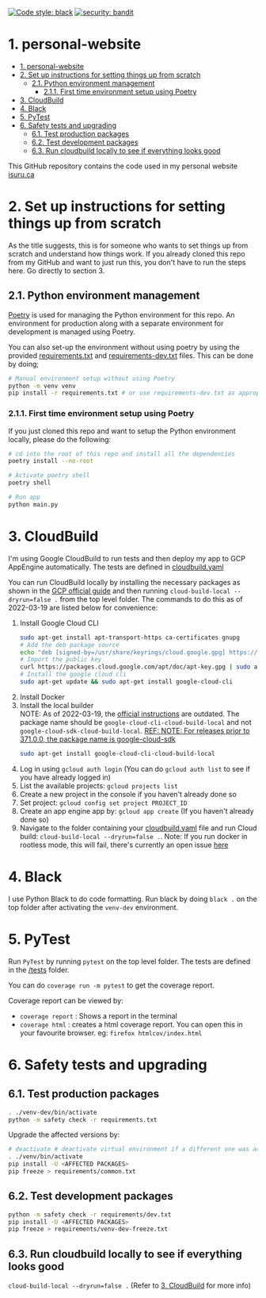 [![Code style: black](https://img.shields.io/badge/code%20style-black-000000.svg)](https://github.com/psf/black)
[![security: bandit](https://img.shields.io/badge/security-bandit-yellow.svg)](https://github.com/PyCQA/bandit)

# 1. personal-website

- [1. personal-website](#1-personal-website)
- [2. Set up instructions for setting things up from scratch](#2-set-up-instructions-for-setting-things-up-from-scratch)
  - [2.1. Python environment management](#21-python-environment-management)
    - [2.1.1. First time environment setup using Poetry](#211-first-time-environment-setup-using-poetry)
- [3. CloudBuild](#3-cloudbuild)
- [4. Black](#4-black)
- [5. PyTest](#5-pytest)
- [6. Safety tests and upgrading](#6-safety-tests-and-upgrading)
  - [6.1. Test production packages](#61-test-production-packages)
  - [6.2. Test development packages](#62-test-development-packages)
  - [6.3. Run cloudbuild locally to see if everything looks good](#63-run-cloudbuild-locally-to-see-if-everything-looks-good)


This GitHub repository contains the code used in my personal website [isuru.ca](isuru.ca)

# 2. Set up instructions for setting things up from scratch

As the title suggests, this is for someone who wants to set things up from scratch and understand how things work. If you already cloned this repo from my GitHub and want to just run this, you don't have to run the steps here. Go directly to section 3.

## 2.1. Python environment management

[Poetry](https://python-poetry.org/) is used for managing the Python environment for this repo. An environment for production along with a separate environment for development is managed using Poetry.

You can also set-up the environment without using poetry by using the provided [requirements.txt](requirements.txt) and [requirements-dev.txt](requirements-dev.txt) files. This can be done by doing; 
```bash
# Manual environment setup without using Poetry
python -m venv venv
pip install -r requirements.txt # or use requirements-dev.txt as appropriate
```

### 2.1.1. First time environment setup using Poetry

If you just cloned this repo and want to setup the Python environment locally, please do the following:

```bash
# cd into the root of this repo and install all the dependencies
poetry install --no-root

# Activate poetry shell
poetry shell

# Run app
python main.py
```



# 3. CloudBuild

I'm using Google CloudBuild to run tests and then deploy my app to GCP AppEngine automatically. The tests are defined in [cloudbuild.yaml](./cloudbuild.yaml)

You can run CloudBuild locally by installing the necessary packages as shown in the [GCP official guide](https://cloud.google.com/cloud-build/docs/build-debug-locally) and then running `cloud-build-local --dryrun=false .` from the top level folder. The commands to do this as of 2022-03-19 are listed below for convenience:

1. Install Google Cloud CLI
    ```bash
    sudo apt-get install apt-transport-https ca-certificates gnupg
    # Add the deb package source
    echo "deb [signed-by=/usr/share/keyrings/cloud.google.gpg] https://packages.cloud.google.com/apt cloud-sdk main" | sudo tee -a /etc/apt/sources.list.d/google-cloud-sdk.list
    # Import the public key
    curl https://packages.cloud.google.com/apt/doc/apt-key.gpg | sudo apt-key --keyring /usr/share/keyrings/cloud.google.gpg add -
    # Install the google cloud cli
    sudo apt-get update && sudo apt-get install google-cloud-cli
    ```
2. Install Docker
3. Install the local builder  
    NOTE: As of 2022-03-19, the [official instructions](https://cloud.google.com/build/docs/build-debug-locally#apt-get) are outdated. The package name should be `google-cloud-cli-cloud-build-local` and not `google-cloud-sdk-cloud-build-local`. [REF: NOTE: For releases prior to 371.0.0, the package name is google-cloud-sdk](https://cloud.google.com/sdk/docs/install#deb)
    ```bash
    sudo apt-get install google-cloud-cli-cloud-build-local
    ``` 
4. Log in using `gcloud auth login` (You can do `gcloud auth list` to see if you have already logged in)
5. List the available projects: `gcloud projects list`
6. Create a new project in the console if you haven't already done so
7. Set project: `gcloud config set project PROJECT_ID`
8. Create an app engine app by: `gcloud app create` (If you haven't already done so)
9. Navigate to the folder containing your [cloudbuild.yaml](cloudbuild.yaml) file and run Cloud build: `cloud-build-local --dryrun=false .`. Note: If you run docker in rootless mode, this will fail, there's currently an open issue [here](https://github.com/GoogleCloudPlatform/cloud-build-local/issues/116)
    


# 4. Black
I use Python Black to do code formatting. Run black by doing `black .` on the top folder after activating the `venv-dev` environment.

# 5. PyTest

Run `PyTest` by running `pytest` on the top level folder. The tests are defined in the [/tests](/tests) folder.

You can do `coverage run -m pytest` to get the coverage report.

Coverage report can be viewed by:
- `coverage report` : Shows a report in the terminal
- `coverage html` : creates a html coverage report. You can open this in your favourite browser. eg: `firefox htmlcov/index.html`

# 6. Safety tests and upgrading

## 6.1. Test production packages

```bash
. ./venv-dev/bin/activate
python -m safety check -r requirements.txt
```
Upgrade the affected versions by:

```bash
# deactivate # deactivate virtual environment if a different one was active
. ./venv/bin/activate
pip install -U <AFFECTED PACKAGES>
pip freeze > requirements/common.txt
```

## 6.2. Test development packages

```bash
python -m safety check -r requirements/dev.txt
pip install -U <AFFECTED PACKAGES>
pip freeze > requirements/venv-dev-freeze.txt
```

## 6.3. Run cloudbuild locally to see if everything looks good

`cloud-build-local --dryrun=false .`  (Refer to [3. CloudBuild](#3-cloudbuild) for more info)